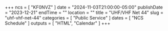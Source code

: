 +++
ncs = [ "KF0NVZ" ]
date = "2024-11-03T21:00:00-05:00"
publishDate = "2023-12-21"
endTime = ""
location = ""
title = "UHF/VHF Net 44"
slug = "uhf-vhf-net-44"
categories = [ "Public Service" ]
dates = [ "NCS Schedule" ]
outputs = [ "HTML", "Calendar" ]
+++
